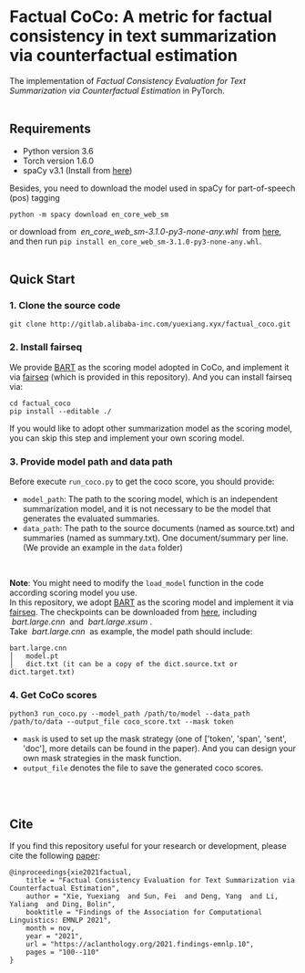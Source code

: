 # Factual CoCo: A metric for factual consistency in text summarization via counterfactual estimation

The implementation of *Factual Consistency Evaluation for Text Summarization via Counterfactual Estimation* in PyTorch.
<br/> <br/>

## Requirements
* Python version 3.6 
* Torch version 1.6.0
* spaCy v3.1 (Install from [here](https://spacy.io/usage)) 

Besides, you need to download the model used in spaCy for part-of-speech (pos) tagging
```
python -m spacy download en_core_web_sm
```
or download from &nbsp;*en_core_web_sm-3.1.0-py3-none-any.whl*&nbsp; from [here](https://github.com/explosion/spacy-models/releases/tag/en_core_web_sm-3.1.0), and then run `pip install en_core_web_sm-3.1.0-py3-none-any.whl`.
<br/> <br/>


## Quick Start
### 1. Clone the source code
```
git clone http://gitlab.alibaba-inc.com/yuexiang.xyx/factual_coco.git
```

### 2. Install fairseq
We provide [BART](https://arxiv.org/abs/1910.13461) as the scoring model adopted in CoCo, and implement it via [fairseq](https://github.com/pytorch/fairseq) (which is provided in this repository). And you can install fairseq via:
```
cd factual_coco
pip install --editable ./
```
If you would like to adopt other summarization model as the scoring model, you can skip this step and implement your own scoring model.


### 3. Provide model path and data path
Before execute `run_coco.py` to get the coco score, you should provide:
* `model_path`: The path to the scoring model, which is an independent summarization model, and it is not necessary to be the model that generates the evaluated summaries.
* `data_path`: The path to the source documents (named as source.txt) and summaries (named as summary.txt). One document/summary per line. (We provide an example in the `data` folder)
<br/>

**Note**: You might need to modify the `load_model` function in the code according scoring model you use.  
In this repository, we adopt [BART](https://arxiv.org/abs/1910.13461) as the scoring model and implement it via [fairseq](https://github.com/pytorch/fairseq).
The checkpoints can be downloaded from [here](https://github.com/pytorch/fairseq/tree/master/examples/bart), including &nbsp;*bart.large.cnn*&nbsp; and &nbsp;*bart.large.xsum*&nbsp;.  
Take &nbsp;*bart.large.cnn*&nbsp; as example, the model path should include:
```
bart.large.cnn
│   model.pt
│   dict.txt (it can be a copy of the dict.source.txt or dict.target.txt)
```

### 4. Get CoCo scores
```
python3 run_coco.py --model_path /path/to/model --data_path /path/to/data --output_file coco_score.txt --mask token
```
* `mask` is used to set up the mask strategy (one of ['token', 'span', 'sent', 'doc'], more details can be found in the paper). And you can design your own mask strategies in the mask function.
* `output_file` denotes the file to save the generated coco scores. 


<br/> <br/>
## Cite
If you find this repository useful for your research or development, please cite the following [paper](https://aclanthology.org/2021.findings-emnlp.10/):
```
@inproceedings{xie2021factual,
    title = "Factual Consistency Evaluation for Text Summarization via Counterfactual Estimation",
    author = "Xie, Yuexiang  and Sun, Fei  and Deng, Yang  and Li, Yaliang  and Ding, Bolin",
    booktitle = "Findings of the Association for Computational Linguistics: EMNLP 2021",
    month = nov,
    year = "2021",
    url = "https://aclanthology.org/2021.findings-emnlp.10",
    pages = "100--110"
}

```

